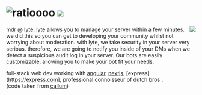 <h1 align="left">
 <img src="https://raw.githubusercontent.com/aljndaro/aljndaro/main/urmom.svg" alt="ratioooo" />
 <img src="https://skillicons.dev/icons?i=angular,mongodb,nextjs,firebase,ts,python,js,nodejs,stackoverflow,nestjs,express,c#" />
 
</h1>
<img align="right" style="padding-bottom:12px;" src="https://lanyard-profile-readme.vercel.app/api/996916060806709379"></img>

mdr @ [lyte](https://github.com/lyteus), lyte allows you to manage your server within a few minutes. we did this so you can get to developing your community whilst not worrying about moderation. with lyte, we take security in your server very serious. therefore, we are going to notify you inside of your DMs when we detect a suspicious audit log in your server. Our bots are easily customizable, allowing you to make your bot fit your needs.
 <br>

full-stack web dev working with [angular](https://angular.io), [nextjs](https://nextjs.org), [express](https://express.com], professional connoisseur of dutch bros .
<br>
(code taken from [callum](https://github.com/callumisdumb))
